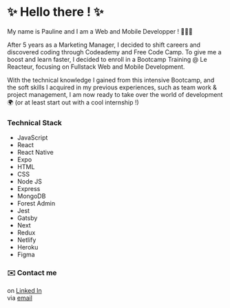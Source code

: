 # :sparkles: Hello there ! :sparkles:

My name is Pauline and I am a Web and Mobile Developper ! 👩🏻‍💻   

After 5 years as a Marketing Manager, I decided to shift careers and discovered coding through Codeademy and Free Code Camp. To give me a boost and learn faster, I decided to enroll in a Bootcamp Training @ Le Reacteur, focusing on Fullstack Web and Mobile Development.

With the technical knowledge I gained from this intensive Bootcamp, and the soft skills I acquired in my previous experiences, such as team work & project management, I am now ready to take over the world of development :earth_africa: (or at least start out with a cool internship !)

### Technical Stack
 * JavaScript
 * React
 * React Native
 * Expo
 * HTML
 * CSS
 * Node JS
 * Express
 * MongoDB
 * Forest Admin
 * Jest
 * Gatsby
 * Next
 * Redux
 * Netlify
 * Heroku
 * Figma

### ✉️ Contact me
on [Linked In](https://www.linkedin.com/in/pbouchereau/)  
via [email](pauline.bouchereau@gmail.com)
